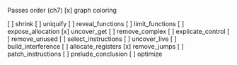 Passes order (ch7)
  [x] graph coloring

  [ ] shrink
  [ ] uniquify
  [ ] reveal_functions
  [ ] limit_functions
  [ ] expose_allocation
  [x] uncover_get
  [ ] remove_complex
  [ ] explicate_control
  [ ] remove_unused
  [ ] select_instructions
  [ ] uncover_live
  [ ] build_interference
  [ ] allocate_registers
  [x] remove_jumps
  [ ] patch_instructions
  [ ] prelude_conclusion
  [ ] optimize
